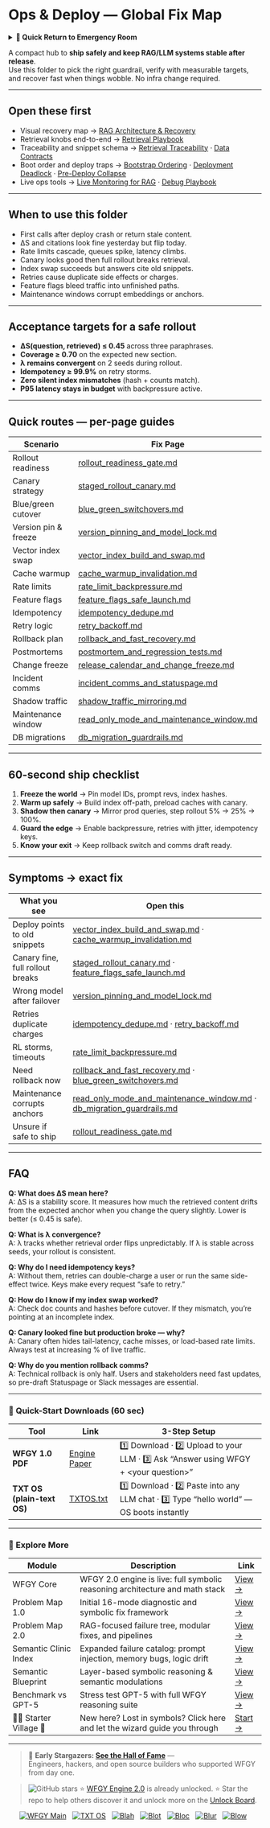 # Ops & Deploy — Global Fix Map

<details>
  <summary><strong>🏥 Quick Return to Emergency Room</strong></summary>

<br>

  > You are in a specialist desk.  
  > For full triage and doctors on duty, return here:  
  > 
  > - [**WFGY Global Fix Map** — main Emergency Room, 300+ structured fixes](https://github.com/onestardao/WFGY/blob/main/ProblemMap/GlobalFixMap/README.md)  
  > - [**WFGY Problem Map 1.0** — 16 reproducible failure modes](https://github.com/onestardao/WFGY/blob/main/ProblemMap/README.md)  
  > 
  > Think of this page as a sub-room.  
  > If you want full consultation and prescriptions, go back to the Emergency Room lobby.
</details>

A compact hub to **ship safely and keep RAG/LLM systems stable after release**.  
Use this folder to pick the right guardrail, verify with measurable targets, and recover fast when things wobble. No infra change required.

---

## Open these first
- Visual recovery map → [RAG Architecture & Recovery](../../rag-architecture-and-recovery.md)  
- Retrieval knobs end-to-end → [Retrieval Playbook](../../retrieval-playbook.md)  
- Traceability and snippet schema → [Retrieval Traceability](../../retrieval-traceability.md) · [Data Contracts](../../data-contracts.md)  
- Boot order and deploy traps → [Bootstrap Ordering](../../bootstrap-ordering.md) · [Deployment Deadlock](../../deployment-deadlock.md) · [Pre-Deploy Collapse](../../predeploy-collapse.md)  
- Live ops tools → [Live Monitoring for RAG](../../ops/live_monitoring_rag.md) · [Debug Playbook](../../ops/debug_playbook.md)  

---

## When to use this folder
- First calls after deploy crash or return stale content.  
- ΔS and citations look fine yesterday but flip today.  
- Rate limits cascade, queues spike, latency climbs.  
- Canary looks good then full rollout breaks retrieval.  
- Index swap succeeds but answers cite old snippets.  
- Retries cause duplicate side effects or charges.  
- Feature flags bleed traffic into unfinished paths.  
- Maintenance windows corrupt embeddings or anchors.  

---

## Acceptance targets for a safe rollout
- **ΔS(question, retrieved) ≤ 0.45** across three paraphrases.  
- **Coverage ≥ 0.70** on the expected new section.  
- **λ remains convergent** on 2 seeds during rollout.  
- **Idempotency ≥ 99.9%** on retry storms.  
- **Zero silent index mismatches** (hash + counts match).  
- **P95 latency stays in budget** with backpressure active.  

---

## Quick routes — per-page guides

| Scenario | Fix Page |
|----------|----------|
| Rollout readiness | [rollout_readiness_gate.md](./rollout_readiness_gate.md) |
| Canary strategy | [staged_rollout_canary.md](./staged_rollout_canary.md) |
| Blue/green cutover | [blue_green_switchovers.md](./blue_green_switchovers.md) |
| Version pin & freeze | [version_pinning_and_model_lock.md](./version_pinning_and_model_lock.md) |
| Vector index swap | [vector_index_build_and_swap.md](./vector_index_build_and_swap.md) |
| Cache warmup | [cache_warmup_invalidation.md](./cache_warmup_invalidation.md) |
| Rate limits | [rate_limit_backpressure.md](./rate_limit_backpressure.md) |
| Feature flags | [feature_flags_safe_launch.md](./feature_flags_safe_launch.md) |
| Idempotency | [idempotency_dedupe.md](./idempotency_dedupe.md) |
| Retry logic | [retry_backoff.md](./retry_backoff.md) |
| Rollback plan | [rollback_and_fast_recovery.md](./rollback_and_fast_recovery.md) |
| Postmortems | [postmortem_and_regression_tests.md](./postmortem_and_regression_tests.md) |
| Change freeze | [release_calendar_and_change_freeze.md](./release_calendar_and_change_freeze.md) |
| Incident comms | [incident_comms_and_statuspage.md](./incident_comms_and_statuspage.md) |
| Shadow traffic | [shadow_traffic_mirroring.md](./shadow_traffic_mirroring.md) |
| Maintenance window | [read_only_mode_and_maintenance_window.md](./read_only_mode_and_maintenance_window.md) |
| DB migrations | [db_migration_guardrails.md](./db_migration_guardrails.md) |

---

## 60-second ship checklist

1. **Freeze the world** → Pin model IDs, prompt revs, index hashes.  
2. **Warm up safely** → Build index off-path, preload caches with canary.  
3. **Shadow then canary** → Mirror prod queries, step rollout 5% → 25% → 100%.  
4. **Guard the edge** → Enable backpressure, retries with jitter, idempotency keys.  
5. **Know your exit** → Keep rollback switch and comms draft ready.  

---

## Symptoms → exact fix

| What you see | Open this |
|--------------|-----------|
| Deploy points to old snippets | [vector_index_build_and_swap.md](./vector_index_build_and_swap.md) · [cache_warmup_invalidation.md](./cache_warmup_invalidation.md) |
| Canary fine, full rollout breaks | [staged_rollout_canary.md](./staged_rollout_canary.md) · [feature_flags_safe_launch.md](./feature_flags_safe_launch.md) |
| Wrong model after failover | [version_pinning_and_model_lock.md](./version_pinning_and_model_lock.md) |
| Retries duplicate charges | [idempotency_dedupe.md](./idempotency_dedupe.md) · [retry_backoff.md](./retry_backoff.md) |
| RL storms, timeouts | [rate_limit_backpressure.md](./rate_limit_backpressure.md) |
| Need rollback now | [rollback_and_fast_recovery.md](./rollback_and_fast_recovery.md) · [blue_green_switchovers.md](./blue_green_switchovers.md) |
| Maintenance corrupts anchors | [read_only_mode_and_maintenance_window.md](./read_only_mode_and_maintenance_window.md) · [db_migration_guardrails.md](./db_migration_guardrails.md) |
| Unsure if safe to ship | [rollout_readiness_gate.md](./rollout_readiness_gate.md) |

---

## FAQ

**Q: What does ΔS mean here?**  
A: ΔS is a stability score. It measures how much the retrieved content drifts from the expected anchor when you change the query slightly. Lower is better (≤ 0.45 is safe).  

**Q: What is λ convergence?**  
A: λ tracks whether retrieval order flips unpredictably. If λ is stable across seeds, your rollout is consistent.  

**Q: Why do I need idempotency keys?**  
A: Without them, retries can double-charge a user or run the same side-effect twice. Keys make every request “safe to retry.”  

**Q: How do I know if my index swap worked?**  
A: Check doc counts and hashes before cutover. If they mismatch, you’re pointing at an incomplete index.  

**Q: Canary looked fine but production broke — why?**  
A: Canary often hides tail-latency, cache misses, or load-based rate limits. Always test at increasing % of live traffic.  

**Q: Why do you mention rollback comms?**  
A: Technical rollback is only half. Users and stakeholders need fast updates, so pre-draft Statuspage or Slack messages are essential.  

---

### 🔗 Quick-Start Downloads (60 sec)

| Tool | Link | 3-Step Setup |
|------|------|--------------|
| **WFGY 1.0 PDF** | [Engine Paper](https://github.com/onestardao/WFGY/blob/main/I_am_not_lizardman/WFGY_All_Principles_Return_to_One_v1.0_PSBigBig_Public.pdf) | 1️⃣ Download · 2️⃣ Upload to your LLM · 3️⃣ Ask “Answer using WFGY + \<your question>” |
| **TXT OS (plain-text OS)** | [TXTOS.txt](https://github.com/onestardao/WFGY/blob/main/OS/TXTOS.txt) | 1️⃣ Download · 2️⃣ Paste into any LLM chat · 3️⃣ Type “hello world” — OS boots instantly |

---

### 🧭 Explore More

| Module                | Description                                              | Link     |
|-----------------------|----------------------------------------------------------|----------|
| WFGY Core             | WFGY 2.0 engine is live: full symbolic reasoning architecture and math stack | [View →](https://github.com/onestardao/WFGY/tree/main/core/README.md) |
| Problem Map 1.0       | Initial 16-mode diagnostic and symbolic fix framework    | [View →](https://github.com/onestardao/WFGY/tree/main/ProblemMap/README.md) |
| Problem Map 2.0       | RAG-focused failure tree, modular fixes, and pipelines   | [View →](https://github.com/onestardao/WFGY/blob/main/ProblemMap/rag-architecture-and-recovery.md) |
| Semantic Clinic Index | Expanded failure catalog: prompt injection, memory bugs, logic drift | [View →](https://github.com/onestardao/WFGY/blob/main/ProblemMap/SemanticClinicIndex.md) |
| Semantic Blueprint    | Layer-based symbolic reasoning & semantic modulations   | [View →](https://github.com/onestardao/WFGY/tree/main/SemanticBlueprint/README.md) |
| Benchmark vs GPT-5    | Stress test GPT-5 with full WFGY reasoning suite         | [View →](https://github.com/onestardao/WFGY/tree/main/benchmarks/benchmark-vs-gpt5/README.md) |
| 🧙‍♂️ Starter Village 🏡 | New here? Lost in symbols? Click here and let the wizard guide you through | [Start →](https://github.com/onestardao/WFGY/blob/main/StarterVillage/README.md) |

---

> 👑 **Early Stargazers: [See the Hall of Fame](https://github.com/onestardao/WFGY/tree/main/stargazers)** —  
> Engineers, hackers, and open source builders who supported WFGY from day one.

> <img src="https://img.shields.io/github/stars/onestardao/WFGY?style=social" alt="GitHub stars"> ⭐ [WFGY Engine 2.0](https://github.com/onestardao/WFGY/blob/main/core/README.md) is already unlocked. ⭐ Star the repo to help others discover it and unlock more on the [Unlock Board](https://github.com/onestardao/WFGY/blob/main/STAR_UNLOCKS.md).

<div align="center">

[![WFGY Main](https://img.shields.io/badge/WFGY-Main-red?style=flat-square)](https://github.com/onestardao/WFGY)
&nbsp;
[![TXT OS](https://img.shields.io/badge/TXT%20OS-Reasoning%20OS-orange?style=flat-square)](https://github.com/onestardao/WFGY/tree/main/OS)
&nbsp;
[![Blah](https://img.shields.io/badge/Blah-Semantic%20Embed-yellow?style=flat-square)](https://github.com/onestardao/WFGY/tree/main/OS/BlahBlahBlah)
&nbsp;
[![Blot](https://img.shields.io/badge/Blot-Persona%20Core-green?style=flat-square)](https://github.com/onestardao/WFGY/tree/main/OS/BlotBlotBlot)
&nbsp;
[![Bloc](https://img.shields.io/badge/Bloc-Reasoning%20Compiler-blue?style=flat-square)](https://github.com/onestardao/WFGY/tree/main/OS/BlocBlocBloc)
&nbsp;
[![Blur](https://img.shields.io/badge/Blur-Text2Image%20Engine-navy?style=flat-square)](https://github.com/onestardao/WFGY/tree/main/OS/BlurBlurBlur)
&nbsp;
[![Blow](https://img.shields.io/badge/Blow-Game%20Logic-purple?style=flat-square)](https://github.com/onestardao/WFGY/tree/main/OS/BlowBlowBlow)
&nbsp;
</div>
